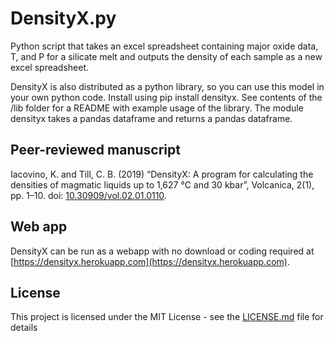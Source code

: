 # DensityX.py
Python script that takes an excel spreadsheet containing major oxide data, T, and P for a silicate melt and outputs the density of each sample as a new excel spreadsheet.

DensityX is also distributed as a python library, so you can use this model in your own python code. Install using pip install densityx. See contents of the /lib folder for a README with example usage of the library. The module densityx takes a pandas dataframe and returns a pandas dataframe.


## Peer-reviewed manuscript

Iacovino, K. and Till, C. B. (2019) “DensityX: A program for calculating the densities of magmatic liquids up to 1,627 °C and 30 kbar”, Volcanica, 2(1), pp. 1–10. doi: [10.30909/vol.02.01.0110](https://doi.org/10.30909/vol.02.01.0110).

## Web app

DensityX can be run as a webapp with no download or coding required at [https://densityx.herokuapp.com](https://densityx.herokuapp.com).


## License

This project is licensed under the MIT License - see the [LICENSE.md](LICENSE.md) file for details
